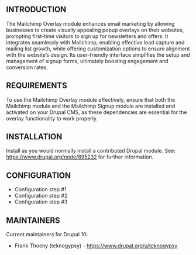 ## INTRODUCTION

The Mailchimp Overlay module enhances email marketing by allowing businesses to create visually appealing popup overlays on their websites, prompting first-time visitors to sign up for newsletters and offers. It integrates seamlessly with Mailchimp, enabling effective lead capture and mailing list growth, while offering customization options to ensure alignment with the website’s design. Its user-friendly interface simplifies the setup and management of signup forms, ultimately boosting engagement and conversion rates.


## REQUIREMENTS

To use the Mailchimp Overlay module effectively, ensure that both the Mailchimp module and the Mailchimp Signup module are installed and activated on your Drupal CMS, as these dependencies are essential for the overlay functionality to work properly.

## INSTALLATION

Install as you would normally install a contributed Drupal module.
See: https://www.drupal.org/node/895232 for further information.

## CONFIGURATION
- Configuration step #1
- Configuration step #2
- Configuration step #3

## MAINTAINERS

Current maintainers for Drupal 10:

- Frank Thoeny (teknogypsy) - https://www.drupal.org/u/teknogypsy

